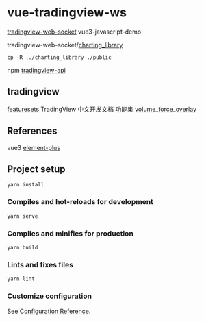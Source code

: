 # vue-tradingview-ws

[tradingview-web-socket](https://github.com/472647301/tradingview-web-socket) vue3-javascript-demo  

tradingview-web-socket/[charting_library](https://github.com/472647301/tradingview-web-socket/tree/master/charting_library)  

`cp -R ../charting_library ./public`  

npm [tradingview-api](https://github.com/472647301/tradingview-web-socket/tree/master/tradingview-api)

## tradingview

[featuresets](https://tradingview.gitee.io/featuresets/)
TradingView 中文开发文档 [功能集](https://www.lhsz.xyz/read/tradingViewWikiCn/book-Featuresets.md) [volume_force_overlay](https://zlq4863947.gitbook.io/tradingview/4-tu-biao-ding-zhi/customization-overview)


## References

vue3 [element-plus](https://element-plus.org/zh-CN/guide/installation.html)


## Project setup
```
yarn install
```

### Compiles and hot-reloads for development
```
yarn serve
```

### Compiles and minifies for production
```
yarn build
```

### Lints and fixes files
```
yarn lint
```

### Customize configuration
See [Configuration Reference](https://cli.vuejs.org/config/).

